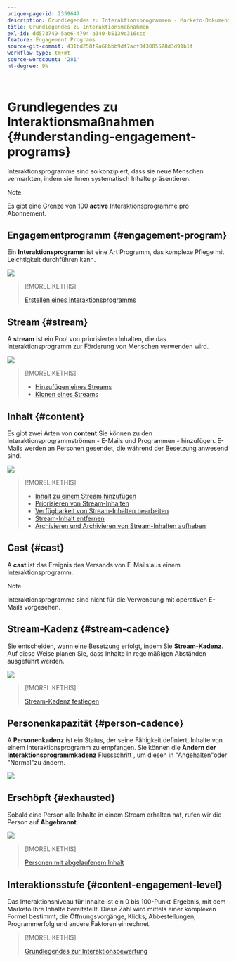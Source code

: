 ```yaml
---
unique-page-id: 2359647
description: Grundlegendes zu Interaktionsprogrammen - Marketo-Dokumente - Produktdokumentation
title: Grundlegendes zu Interaktionsmaßnahmen
exl-id: dd573749-5ae6-4794-a340-b5139c316cce
feature: Engagement Programs
source-git-commit: 431bd258f9a68bbb9df7acf043085578d3d91b1f
workflow-type: tm+mt
source-wordcount: '281'
ht-degree: 9%

---
```


# Grundlegendes zu Interaktionsmaßnahmen {#understanding-engagement-programs}

Interaktionsprogramme sind so konzipiert, dass sie neue Menschen vermarkten, indem sie ihnen systematisch Inhalte präsentieren.

>[!NOTE]
>
>Es gibt eine Grenze von 100 **active** Interaktionsprogramme pro Abonnement.

## Engagementprogramm {#engagement-program}

Ein **Interaktionsprogramm** ist eine Art Programm, das komplexe Pflege mit Leichtigkeit durchführen kann.

![](assets/image2014-9-15-15-3a24-3a57.png)

>[!MORELIKETHIS]
>
>[Erstellen eines Interaktionsprogramms](/help/marketo/product-docs/email-marketing/drip-nurturing/creating-an-engagement-program/create-an-engagement-program.md)

## Stream {#stream}

A **stream** ist ein Pool von priorisierten Inhalten, die das Interaktionsprogramm zur Förderung von Menschen verwenden wird.

![](assets/image2014-9-15-15-3a25-3a4.png)

>[!MORELIKETHIS]
>
>* [Hinzufügen eines Streams](/help/marketo/product-docs/email-marketing/drip-nurturing/creating-an-engagement-program/add-a-stream.md)
>* [Klonen eines Streams](/help/marketo/product-docs/email-marketing/drip-nurturing/engagement-program-streams/clone-a-stream.md)

## Inhalt {#content}

Es gibt zwei Arten von **content** Sie können zu den Interaktionsprogrammströmen - E-Mails und Programmen - hinzufügen. E-Mails werden an Personen gesendet, die während der Besetzung anwesend sind.

![](assets/image2014-9-15-15-3a25-3a18.png)

>[!MORELIKETHIS]
>
>* [Inhalt zu einem Stream hinzufügen](/help/marketo/product-docs/email-marketing/drip-nurturing/creating-an-engagement-program/add-content-to-a-stream.md)
>* [Priorisieren von Stream-Inhalten](/help/marketo/product-docs/email-marketing/drip-nurturing/using-stream-content/prioritize-stream-content.md)
>* [Verfügbarkeit von Stream-Inhalten bearbeiten](/help/marketo/product-docs/email-marketing/drip-nurturing/using-stream-content/edit-availability-of-stream-content.md)
>* [Stream-Inhalt entfernen](/help/marketo/product-docs/email-marketing/drip-nurturing/using-stream-content/remove-stream-content.md)
>* [Archivieren und Archivieren von Stream-Inhalten aufheben](/help/marketo/product-docs/email-marketing/drip-nurturing/using-stream-content/archive-and-unarchive-stream-content.md)

## Cast {#cast}

A **cast** ist das Ereignis des Versands von E-Mails aus einem Interaktionsprogramm.

>[!NOTE]
>
>Interaktionsprogramme sind nicht für die Verwendung mit operativen E-Mails vorgesehen.

## Stream-Kadenz {#stream-cadence}

Sie entscheiden, wann eine Besetzung erfolgt, indem Sie **Stream-Kadenz**. Auf diese Weise planen Sie, dass Inhalte in regelmäßigen Abständen ausgeführt werden.

![](assets/image2014-9-15-15-3a25-3a27.png)

>[!MORELIKETHIS]
>
>[Stream-Kadenz festlegen](/help/marketo/product-docs/email-marketing/drip-nurturing/engagement-program-streams/set-stream-cadence.md)

## Personenkapazität {#person-cadence}

A **Personenkadenz** ist ein Status, der seine Fähigkeit definiert, Inhalte von einem Interaktionsprogramm zu empfangen. Sie können die **Ändern der Interaktionsprogrammkadenz** Flussschritt , um diesen in &quot;Angehalten&quot;oder &quot;Normal&quot;zu ändern.

![](assets/image2014-9-15-15-3a25-3a55.png)

## Erschöpft {#exhausted}

Sobald eine Person alle Inhalte in einem Stream erhalten hat, rufen wir die Person auf **Abgebrannt**.

![](assets/image2014-9-15-15-3a26-3a5.png)

>[!MORELIKETHIS]
>
>[Personen mit abgelaufenem Inhalt](/help/marketo/product-docs/email-marketing/drip-nurturing/using-engagement-programs/people-who-have-exhausted-content.md)

## Interaktionsstufe {#content-engagement-level}

Das Interaktionsniveau für Inhalte ist ein 0 bis 100-Punkt-Ergebnis, mit dem Marketo Ihre Inhalte bereitstellt. Diese Zahl wird mittels einer komplexen Formel bestimmt, die Öffnungsvorgänge, Klicks, Abbestellungen, Programmerfolg und andere Faktoren einrechnet.

>[!MORELIKETHIS]
>
>[Grundlegendes zur Interaktionsbewertung](/help/marketo/product-docs/email-marketing/drip-nurturing/reports-and-notifications/understanding-the-engagement-score.md)
